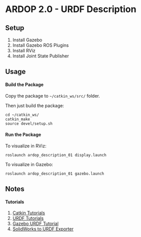 # ARDOP 2.0 - URDF Description

## Setup
 
1. Install Gazebo  
2. Install Gazebo ROS Plugins  
3. Install RViz  
4. Install Joint State Publisher  

## Usage

#### Build the Package
Copy the package to ```~/catkin_ws/src/``` folder.

Then just build the package:

```
cd ~/catkin_ws/
catkin_make
source devel/setup.sh
```

#### Run the Package

To visualize in RViz:
  
```roslaunch ardop_description_01 display.launch```

To visualize in Gazebo:
  
```roslaunch ardop_description_01 gazebo.launch```

## Notes

#### Tutorials
1. [Catkin Tutorials](http://wiki.ros.org/catkin/Tutorials)
2. [URDF Tutorials](http://wiki.ros.org/urdf/Tutorials)
3. [Gazebo URDF Tutorial](http://gazebosim.org/tutorials/?tut=ros_urdf)
4. [SolidWorks to URDF Exporter](http://wiki.ros.org/sw_urdf_exporter)



